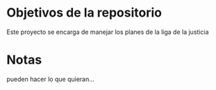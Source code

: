 # Objetivos de la repositorio

Este proyecto se encarga de manejar los planes de la liga de la justicia


# Notas 
pueden hacer lo que quieran... 
